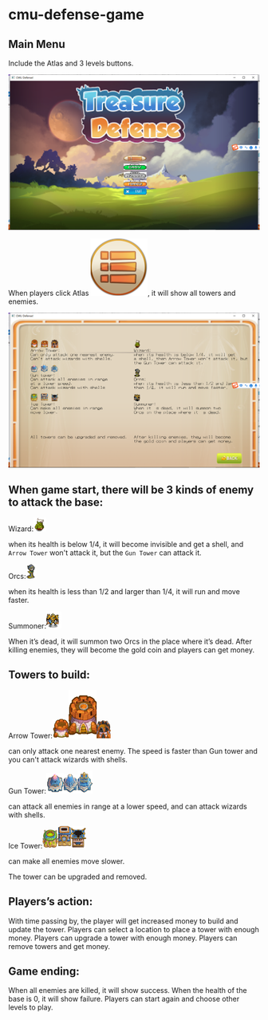 # cmu-defense-game
## Main Menu
Include the Atlas and 3 levels buttons.

![](/team_prj/r1.png)

When players click Atlas ![](/team_prj/show_all.png), it will show all towers and enemies.

![](/team_prj/r2.png)

## When game start, there will be 3 kinds of enemy to attack the base:
Wizard:![](/team_prj/enemy1.1.png)

when its health is below 1/4, it will become invisible and get a shell, and `Arrow Tower` won't attack it, but the `Gun Tower` can attack it.

Orcs:![](/team_prj/enemy2.png)

when its health is less than 1/2 and larger than 1/4, it will run and move faster.

Summoner:![](/team_prj/enemy3.png)

When it’s dead, it will summon two Orcs in the place where it’s dead.
After killing enemies, they will become the gold coin and players can get money.

## Towers to build:
Arrow Tower:![](/team_prj/tower1.png)![](/team_prj/tower1.2.png)![](/team_prj/tower1.3.png)

can only attack one nearest enemy. The speed is faster than Gun tower and you can't attack wizards with shells.

Gun Tower:![](/team_prj/tower2.png)![](/team_prj/tower2.2.png)![](/team_prj/tower2.3.png)

can attack all enemies in range at a lower speed, and can attack wizards with shells.

Ice Tower:![](/team_prj/tower3.png)![](/team_prj/tower3.2.png)![](/team_prj/tower3.3.png)

can make all enemies move slower.

The tower can be upgraded and removed.
## Players’s action:
With time passing by, the player will get increased money to build and update the tower.
Players can select a location to place a tower with enough money. 
Players can upgrade a tower with enough money. 
Players can remove towers and get money.
## Game ending:
When all enemies are killed, it will show success. When the health of the base is 0, it will show failure. Players can start again and choose other levels to play.

